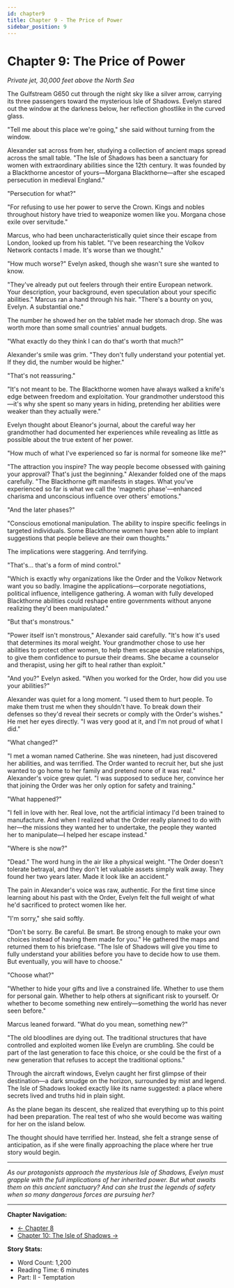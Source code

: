 ```yaml
---
id: chapter9
title: Chapter 9 - The Price of Power
sidebar_position: 9
---
```


# Chapter 9: The Price of Power

*Private jet, 30,000 feet above the North Sea*

The Gulfstream G650 cut through the night sky like a silver arrow, carrying its three passengers toward the mysterious Isle of Shadows. Evelyn stared out the window at the darkness below, her reflection ghostlike in the curved glass.

"Tell me about this place we're going," she said without turning from the window.

Alexander sat across from her, studying a collection of ancient maps spread across the small table. "The Isle of Shadows has been a sanctuary for women with extraordinary abilities since the 12th century. It was founded by a Blackthorne ancestor of yours—Morgana Blackthorne—after she escaped persecution in medieval England."

"Persecution for what?"

"For refusing to use her power to serve the Crown. Kings and nobles throughout history have tried to weaponize women like you. Morgana chose exile over servitude."

Marcus, who had been uncharacteristically quiet since their escape from London, looked up from his tablet. "I've been researching the Volkov Network contacts I made. It's worse than we thought."

"How much worse?" Evelyn asked, though she wasn't sure she wanted to know.

"They've already put out feelers through their entire European network. Your description, your background, even speculation about your specific abilities." Marcus ran a hand through his hair. "There's a bounty on you, Evelyn. A substantial one."

The number he showed her on the tablet made her stomach drop. She was worth more than some small countries' annual budgets.

"What exactly do they think I can do that's worth that much?"

Alexander's smile was grim. "They don't fully understand your potential yet. If they did, the number would be higher."

"That's not reassuring."

"It's not meant to be. The Blackthorne women have always walked a knife's edge between freedom and exploitation. Your grandmother understood this—it's why she spent so many years in hiding, pretending her abilities were weaker than they actually were."

Evelyn thought about Eleanor's journal, about the careful way her grandmother had documented her experiences while revealing as little as possible about the true extent of her power.

"How much of what I've experienced so far is normal for someone like me?"

"The attraction you inspire? The way people become obsessed with gaining your approval? That's just the beginning." Alexander folded one of the maps carefully. "The Blackthorne gift manifests in stages. What you've experienced so far is what we call the 'magnetic phase'—enhanced charisma and unconscious influence over others' emotions."

"And the later phases?"

"Conscious emotional manipulation. The ability to inspire specific feelings in targeted individuals. Some Blackthorne women have been able to implant suggestions that people believe are their own thoughts."

The implications were staggering. And terrifying.

"That's... that's a form of mind control."

"Which is exactly why organizations like the Order and the Volkov Network want you so badly. Imagine the applications—corporate negotiations, political influence, intelligence gathering. A woman with fully developed Blackthorne abilities could reshape entire governments without anyone realizing they'd been manipulated."

"But that's monstrous."

"Power itself isn't monstrous," Alexander said carefully. "It's how it's used that determines its moral weight. Your grandmother chose to use her abilities to protect other women, to help them escape abusive relationships, to give them confidence to pursue their dreams. She became a counselor and therapist, using her gift to heal rather than exploit."

"And you?" Evelyn asked. "When you worked for the Order, how did you use your abilities?"

Alexander was quiet for a long moment. "I used them to hurt people. To make them trust me when they shouldn't have. To break down their defenses so they'd reveal their secrets or comply with the Order's wishes." He met her eyes directly. "I was very good at it, and I'm not proud of what I did."

"What changed?"

"I met a woman named Catherine. She was nineteen, had just discovered her abilities, and was terrified. The Order wanted to recruit her, but she just wanted to go home to her family and pretend none of it was real." Alexander's voice grew quiet. "I was supposed to seduce her, convince her that joining the Order was her only option for safety and training."

"What happened?"

"I fell in love with her. Real love, not the artificial intimacy I'd been trained to manufacture. And when I realized what the Order really planned to do with her—the missions they wanted her to undertake, the people they wanted her to manipulate—I helped her escape instead."

"Where is she now?"

"Dead." The word hung in the air like a physical weight. "The Order doesn't tolerate betrayal, and they don't let valuable assets simply walk away. They found her two years later. Made it look like an accident."

The pain in Alexander's voice was raw, authentic. For the first time since learning about his past with the Order, Evelyn felt the full weight of what he'd sacrificed to protect women like her.

"I'm sorry," she said softly.

"Don't be sorry. Be careful. Be smart. Be strong enough to make your own choices instead of having them made for you." He gathered the maps and returned them to his briefcase. "The Isle of Shadows will give you time to fully understand your abilities before you have to decide how to use them. But eventually, you will have to choose."

"Choose what?"

"Whether to hide your gifts and live a constrained life. Whether to use them for personal gain. Whether to help others at significant risk to yourself. Or whether to become something new entirely—something the world has never seen before."

Marcus leaned forward. "What do you mean, something new?"

"The old bloodlines are dying out. The traditional structures that have controlled and exploited women like Evelyn are crumbling. She could be part of the last generation to face this choice, or she could be the first of a new generation that refuses to accept the traditional options."

Through the aircraft windows, Evelyn caught her first glimpse of their destination—a dark smudge on the horizon, surrounded by mist and legend. The Isle of Shadows looked exactly like its name suggested: a place where secrets lived and truths hid in plain sight.

As the plane began its descent, she realized that everything up to this point had been preparation. The real test of who she would become was waiting for her on the island below.

The thought should have terrified her. Instead, she felt a strange sense of anticipation, as if she were finally approaching the place where her true story would begin.

---

*As our protagonists approach the mysterious Isle of Shadows, Evelyn must grapple with the full implications of her inherited power. But what awaits them on this ancient sanctuary? And can she trust the legends of safety when so many dangerous forces are pursuing her?*

---

**Chapter Navigation:**
- [← Chapter 8](chapter8)
- [Chapter 10: The Isle of Shadows →](chapter10)

**Story Stats:**
- Word Count: 1,200
- Reading Time: 6 minutes
- Part: II - Temptation
